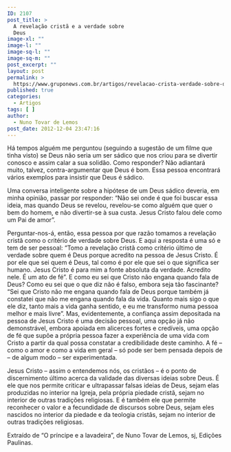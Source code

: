 ```yaml
---
ID: 2107
post_title: >
  A revelação cristã e a verdade sobre
  Deus
image-xl: ""
image-l: ""
image-sq-l: ""
image-sq-m: ""
post_excerpt: ""
layout: post
permalink: >
  https://www.gruponews.com.br/artigos/revelacao-crista-verdade-sobre-deus
published: true
categories:
  - Artigos
tags: [ ]
author:
  - Nuno Tovar de Lemos
post_date: 2012-12-04 23:47:16
---
```

Há tempos alguém me perguntou (seguindo a sugestão de um filme que tinha visto) se Deus não seria um ser sádico que nos criou para se divertir conosco e assim calar a sua solidão. Como responder? Não adiantará muito, talvez, contra-argumentar que Deus é bom. Essa pessoa encontrará vários exemplos para insistir que Deus é sádico.

Uma conversa inteligente sobre a hipótese de um Deus sádico deveria, em minha opinião, passar por responder: “Não sei onde é que foi buscar essa ideia, mas quando Deus se revelou, revelou-se como alguém que quer o bem do homem, e não divertir-se à sua custa. Jesus Cristo falou dele como um Pai de amor”.

Perguntar-nos-á, então, essa pessoa por que razão tomamos a revelação cristã como o critério de verdade sobre Deus. E aqui a resposta é uma só e tem de ser pessoal: “Tomo a revelação cristã como critério último de verdade sobre quem é Deus porque acredito na pessoa de Jesus Cristo. É por ele que sei quem é Deus, tal como é por ele que sei o que significa ser humano. Jesus Cristo é para mim a fonte absoluta da verdade. Acredito nele. É um ato de fé”. E como eu sei que Cristo não engana quando fala de Deus? Como eu sei que o que diz não é falso, embora seja tão fascinante? “Sei que Cristo não me engana quando fala de Deus porque também já constatei que não me engana quando fala da vida. Quanto mais sigo o que ele diz, tanto mais a vida ganha sentido, e eu me transformo numa pessoa melhor e mais livre”. Mas, evidentemente, a confiança assim depositada na pessoa de Jesus Cristo é uma decisão pessoal, uma opção já não demonstrável, embora apoiada em alicerces fortes e credíveis, uma opção de fé que supõe a própria pessoa fazer a experiência de uma vida com Cristo a partir da qual possa constatar a credibilidade deste caminho. A fé – como o amor e como a vida em geral – só pode ser bem pensada depois de – de algum modo – ser experimentada.

Jesus Cristo – assim o entendemos nós, os cristãos – é o ponto de discernimento último acerca da validade das diversas ideias sobre Deus. É ele que nos permite criticar e ultrapassar falsas ideias de Deus, sejam elas produzidas no interior na Igreja, pela própria piedade cristã, sejam no interior de outras tradições religiosas. E é também ele que permite reconhecer o valor e a fecundidade de discursos sobre Deus, sejam eles nascidos no interior da piedade e da teologia cristãs, sejam no interior de outras tradições religiosas.
<p class="pebio">Extraído de “O príncipe e a lavadeira”, de Nuno Tovar de Lemos, sj, Edições Paulinas.</p>